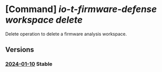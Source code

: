 # [Command] _io-t-firmware-defense workspace delete_

Delete operation to delete a firmware analysis workspace.

## Versions

### [2024-01-10](/Resources/mgmt-plane/L3N1YnNjcmlwdGlvbnMve30vcmVzb3VyY2Vncm91cHMve30vcHJvdmlkZXJzL21pY3Jvc29mdC5pb3RmaXJtd2FyZWRlZmVuc2Uvd29ya3NwYWNlcy97fQ==/2024-01-10.xml) **Stable**

<!-- mgmt-plane /subscriptions/{}/resourcegroups/{}/providers/microsoft.iotfirmwaredefense/workspaces/{} 2024-01-10 -->
